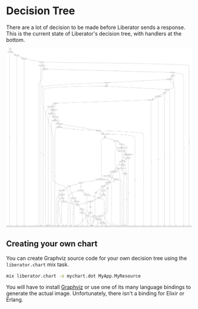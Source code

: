 # Decision Tree

There are a lot of decision to be made before Liberator sends a response.
This is the current state of Liberator's decision tree, with handlers at the bottom.

![decision tree](default_decision_tree.svg)

## Creating your own chart

You can create Graphviz source code for your own decision tree using the `liberator.chart` mix task.

```sh
mix liberator.chart -o mychart.dot MyApp.MyResource
```

You will have to install [Graphviz](https://graphviz.org/)
or use one of its many language bindings to generate the actual image.
Unfortunately, there isn't a binding for Elixir or Erlang.
